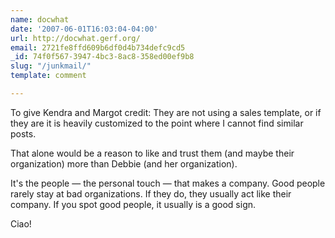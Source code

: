 ```yaml
---
name: docwhat
date: '2007-06-01T16:03:04-04:00'
url: http://docwhat.gerf.org/
email: 2721fe8ffd609b6df0d4b734defc9cd5
_id: 74f0f567-3947-4bc3-8ac8-358ed00ef9b8
slug: "/junkmail/"
template: comment

---
```


To give Kendra and Margot credit:  They are not using a sales template, or if they are it is heavily customized to the point where I cannot find similar posts.

That alone would be a reason to like and trust them (and maybe their organization) more than  Debbie (and her organization).

It's the people &mdash; the personal touch &mdash; that makes a company.  Good people rarely stay at bad organizations.  If they do, they usually act like their company.  If you spot good people, it usually is a good sign.

Ciao!
